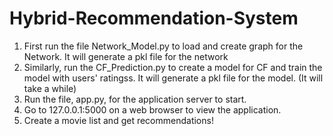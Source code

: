 # Hybrid-Recommendation-System

1) First run the file Network_Model.py to load and create graph for the Network. It will generate a pkl file for the network
2) Similarly, run the CF_Prediction.py to create a model for CF and train the model with users' ratingss. It will generate a pkl file for the model. (It will take a while)
3) Run the file, app.py, for the application server to start.
4) Go to 127.0.0.1:5000 on a web browser to view the application.
5) Create a movie list and get recommendations!
